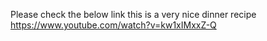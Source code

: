 Please check the below link
this is a very nice dinner recipe
https://www.youtube.com/watch?v=kw1xIMxxZ-Q